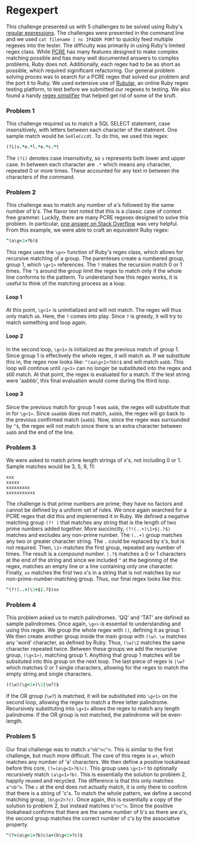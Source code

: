 # Regexpert

This challenge presented us with 5 challenges to be solved using Ruby's [regular expressions](https://ruby-doc.org/core-2.2.0/Regexp.html "Ruby Regex Class"). The challenges were presented in the command line and we used `cat filename | nc IPADDR PORT` to quickly feed multiple regexes into the tester. The difficulty was primarily in using Ruby's limited regex class. While [PCRE](http://php.net/manual/en/book.pcre.php) has many features designed to make complex matching possible and has many well documented answers to complex problems, Ruby does not. Additionally, each regex had to be as short as possible, which required siginificant refactoring. Our general problem solving proces was to search for a PCRE regex that solved our problem and the port it to Ruby. We used extensive use of [Rubular](http://rubular.com/), an online Ruby regex testing platform, to test before we submitted our regexes to testing. We also found a handy [regex simplifier](http://www.dcode.fr/regular-expression-simplificator) that helped get rid of some of the kruft.


### Problem 1
This challenge required us to match a SQL SELECT statement, case insensitively, with letters between each character of the statment. One sample match would be `SeXleCccdt`. To do this, we used this regex:
```ruby
(?i)s.*e.*l.*e.*c.*t
```
The `(?i)` denotes case insensitivity, so `s` represents both lower and upper case. In between each character are `.*` which means any character, repeated 0 or more times. These accounted for any text in between the characters of the command. 


### Problem 2
This challenge was to match any number of a's followed by the same number of b's. The flavor text noted that this is a classic case of context free grammer. Luckily, there are many PCRE regexex designed to solve this problem. In particular, [one answer on Stack Overflow](http://stackoverflow.com/questions/3644266/how-can-we-match-an-bn-with-java-regex) was very helpful. From this example, we were able to craft an equivalent Ruby regex:
```ruby
^(a\g<1>?b)$
```
This regex uses the `\g<>` function of Ruby's regex class, which allows for recursive matching of a group. The parenteses create a numbered group, group 1, which `\g<1>` references. The `?` makes the recursion match 0 or 1 times. The `^$` around the group limit the regex to match only if the whole line conforms to the patterm. To understand how this regex works, it is useful to think of the matching process as a loop. 
#### Loop 1
At this point, `\g<1>` is uninitialized and will not match. The regex will thus only match `ab`. Here, the `?` comes into play. Since `?` is greedy, it will try to match something and loop again.
#### Loop 2
In the second loop, `\g<1>` is initialized as the previous match of group 1. Since group 1 is effectively the whole regex, it will match `ab`. If we substitute this in, the regex now looks like: ```^(aa\g<1>?bb)$``` and will match `aabb`. This loop will continue until `/g<1>` can no longer be substituted into the regex and still match. At that point, the regex is evaluated
for a match. If the test string were 'aabbb', this final evaluation would come during the third loop.
#### Loop 3
Since the previous match for group 1 was `aabb`, the regex will substitute that in for `\g<1>`. Since `aaabbb` does not match, `aabbb`, the regex will go back to the previous confirmed match (`aabb`). Now, since the regex was surrounded by `^$`, the regex will not match since there is an extra character between `aabb` and the end of the line.


### Problem 3
We were asked to match prime length strings of x's, not including 0 or 1. Sample matches would be 3, 5, 9, 11:
```
xxx
xxxxx
xxxxxxxxx
xxxxxxxxxxx
```
The challenge is that prime numbers are prime; they have no factors and cannot be defined by a uniform set of rules. We once again searched for a PCRE regex that did this and implemented it in Ruby. We defined a negative matching group `(?! )` that matches any string that is the length of two prime numbers added together. More succinctly, `(?!(..+)\1+$|.?$)` matches and excludes any non-prime number. The `(..+)` group matches any two or greater character string. The `.` could be replaced by x's, but is not required. Then, `\1+` matches the first group, repeated any number of times. The result is a compound number. `|.?$` matches a 0 or 1 characters at the end of the string and since we included `^` at the beginning of the regex, matches an empty line or a line containing only one character. Finally, `xx` matches the first two x's in a string that is not matches by our non-prime-number-matching group. Thus, our final regex looks like this:
```ruby
^(?!(..+)\1+$|.?$)xx
```


### Problem 4
This problem asked us to match palindromes. 'QQ' and 'TAT' are defined as sample palindromes. Once again, `\g<>` is essentail to understanding and using this regex. We group the whole regex with `()`, defining it as group 1. We then create another group inside the main group with `(\w)`. `\w` matches any 'word' character, as defined by Ruby. Thus, `(\w)\2` matches the same character repeated twice. Between these groups we add the recursive group, `(\g<1>)`, matching group 1. Anything that group 1 matches will be subsituted into this group on the next loop. The last piece of regex is `|\w?` which matches 0 or 1 single characters, allowing for the regex to match the empty string and single characters. 
```ruby
((\w)(\g<1>)\2|\w?)$
```
If the OR group (`\w?`) is matched, it will be substituted into `\g<1>` on the second loop, allowing the regex to match a three letter palindrome. Recursively substituting into `\g<1>` allows the regex to match any length palindrome. If the OR group is not matched, the palindrome will be even-length. 


### Problem 5
Our final challenge was to match `a^nb^nc^n`. This is similar to the first challenge, but much more difficult. The core of this regex is `a+`, which matches any number of 'a' characters. We then define a positive lookahead before this core, `(?=(a\g<1>?b)c)`. This group uses `\g<1>?` to optionally recursively match `(a\g<1>?b)`. This is essentially the solution to problem 2, happily reused and recycled. The difference is that this only matches `a^nb^n`. The `c` at the end does not actually match, it is only there to confirm that there is a string of 'c's. To match the whole pattern, we define a second matching group, `(b\g<2>?c)`. Once again, this is essentially a copy of the solution to problem 2, but instead matches `b^nc^n`. Since the positive lookahead confirms that there are the same number of b's as there are a's, the second group matches the correct number of c's by the associative property. 
```ruby
^(?=(a\g<1>?b)c)a+(b\g<2>?c)$
```


